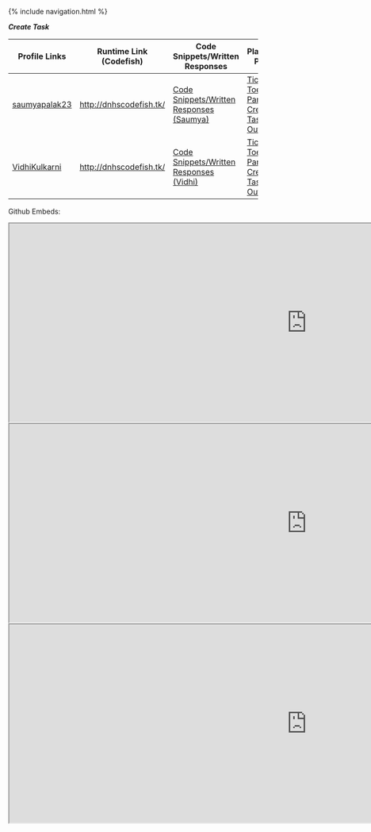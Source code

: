 {% include navigation.html %}

**_Create Task_**

|Profile Links | Runtime Link (Codefish) | Code Snippets/Written Responses | Planning Page |
| --------------- | --------------- | -------------------------------------- | --------------|
|  <a href="https://github.com/saumyapalk23" target="_blank">saumyapalak23</a> | http://dnhscodefish.tk/ |<a href="https://github.com/arushi10/codefish/wiki/Written-Response-And-Video-(Create-Task)---Saumya" target="_blank">Code Snippets/Written Responses (Saumya)</a> |<a href = "https://github.com/arushi10/codefish/wiki/Vidhi-and-Saumya-Create-Task:--Tic-Tac-Toe" target = "_blank"> Tic Tac Toe Partner Create Task Outline
|<a href="https://github.com/VidhiKulkarni" target="_blank">VidhiKulkarni</a> |http://dnhscodefish.tk/| <a href="https://github.com/arushi10/codefish/wiki/Vidhi---Written-Create-Task" target="_blank">Code Snippets/Written Responses (Vidhi)</a> |<a href = "https://github.com/arushi10/codefish/wiki/Vidhi-and-Saumya-Create-Task:--Tic-Tac-Toe" target = "_blank"> Tic Tac Toe Partner Create Task Outline 

  

Github Embeds:
  
  
<iframe width="1200" height="400" src="https://github.com/arushi10/codefish/wiki/Written-Response-And-Video-(Create-Task)---Saumya" title="Saumya's Written Response and Video" frameborder="8"></iframe>
  

<iframe width="1200" height="400" src="https://github.com/arushi10/codefish/wiki/Vidhi---Written-Create-Task" title="Vidhi's Written Response and Video" frameborder="8"></iframe>
  
  
<iframe width="1200" height="400" src="https://github.com/arushi10/codefish/wiki/Vidhi-and-Saumya-Create-Task:--Tic-Tac-Toe" title="Tentative Create Task Plans" frameborder="8"></iframe>
  
